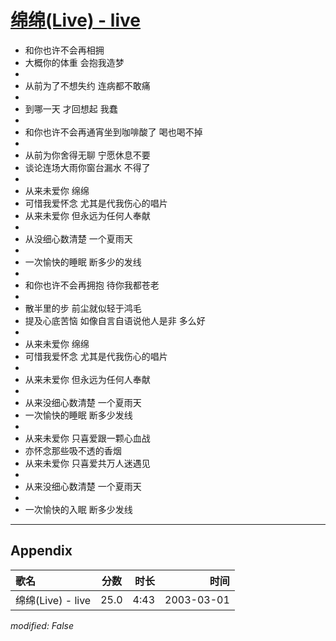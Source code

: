 # [绵绵(Live) - live](https://music.163.com/song?id=66923)

* 和你也许不会再相拥
* 大概你的体重 会抱我造梦
* 
* 从前为了不想失约 连病都不敢痛
* 
* 到哪一天 才回想起 我蠢
* 
* 和你也许不会再通宵坐到咖啡酸了 喝也喝不掉
* 
* 从前为你舍得无聊 宁愿休息不要
* 谈论连场大雨你窗台漏水 不得了
* 
* 从来未爱你 绵绵
* 可惜我爱怀念 尤其是代我伤心的唱片
* 从来未爱你 但永远为任何人奉献
* 
* 从没细心数清楚 一个夏雨天
* 
* 一次愉快的睡眠 断多少的发线
* 
* 和你也许不会再拥抱 待你我都苍老
* 
* 散半里的步 前尘就似轻于鸿毛
* 提及心底苦恼 如像自言自语说他人是非 多么好
* 
* 从来未爱你 绵绵
* 可惜我爱怀念 尤其是代我伤心的唱片
* 
* 从来未爱你 但永远为任何人奉献
* 
* 从来没细心数清楚 一个夏雨天
* 一次愉快的睡眠 断多少发线
* 
* 从来未爱你 只喜爱跟一颗心血战
* 亦怀念那些吸不透的香烟
* 从来未爱你 只喜爱共万人迷遇见
* 
* 从来没细心数清楚 一个夏雨天
* 
* 一次愉快的入眠 断多少发线


---

## Appendix

|歌名|分数|时长|时间|
|:---|:---:|---:|---:|
|绵绵(Live) - live|25.0|4:43|2003-03-01

*modified: False*